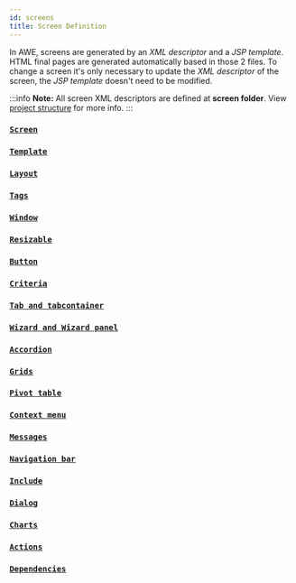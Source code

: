 ```yaml
---
id: screens
title: Screen Definition
---
```


In AWE, screens are generated by an *XML descriptor* and a *JSP template*. HTML final pages are generated automatically based in those 2 files.
To change a screen it's only necessary to update the *XML descriptor* of the screen, the *JSP template* doesn't need to be modified.

:::info
**Note:** All screen XML descriptors are defined at **screen folder**. View [project structure](../guides/project-structure.md) for more info.
:::

### [`Screen`](screen.md)
### [`Template`](template.md)
### [`Layout`](layout.md)
### [`Tags`](tags.md)
### [`Window`](window.md)
### [`Resizable`](resizable.md)
### [`Button`](button.md)
### [`Criteria`](criteria.md)
### [`Tab and tabcontainer`](tab-and-tabcontainer.md)
### [`Wizard and Wizard panel`](wizard-and-wizard-panel.md)
### [`Accordion`](accordion.md)
### [`Grids`](grids.md)
### [`Pivot table`](pivot-table.md)
### [`Context menu`](context-menu.md)
### [`Messages`](messages.md)
### [`Navigation bar`](info.md)
### [`Include`](include.md)
### [`Dialog`](dialog.md)
### [`Charts`](chart.md)
### [`Actions`](actions.md)
### [`Dependencies`](dependencies.md)